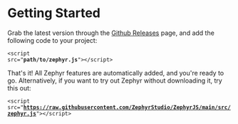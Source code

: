 <h1 id="getting-started">Getting Started</h1>

<p>Grab the latest version through the <a href="https://github.com/ZephyrStudio/ZephyrJS/releases">Github Releases</a> page, and add the following code to your project:</p>

<code>&lt;script src="<strong class="zephyr">path/to/zephyr.js</strong>"&gt;&lt;/script&gt;</code>

<p>That's it! All Zephyr features are automatically added, and you're ready to go. Alternatively, if you want to try out Zephyr without downloading it, try this out:</p>

<code>&lt;script src="<strong class="zephyr">https://raw.githubusercontent.com/ZephyrStudio/ZephyrJS/main/src/zephyr.js</strong>"&gt;&lt;/script&gt;</code>